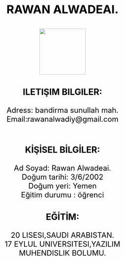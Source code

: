 <html>
<head>
<title> Rawan website </title>
</head>
<body>

<br><br>
<center>
<font face size="5" color="black">
<font size="6"><h3>RAWAN ALWADEAI.<br><h3></font>
<img src="raw.png.png" height="150px" widht="150px"><br>

<h3>ILETIŞIM BILGILER:</h3>
     Adress: bandirma sunullah mah.<br>
Email:rawanalwadiy@gmail.com<br><br>
<h3>KİŞİSEL BİLGİLER:</h3>
Ad Soyad: Rawan Alwadeai.<br>
Doğum tarihi: 3/6/2002<br>
Doğum yeri: Yemen<br>
Eğitim durumu : öğrenci<br>

<h3>EĞİTİM:</h3>
 20 LISESI,SAUDI ARABISTAN.<BR>
 17 EYLUL UNIVERSITESI,YAZILIM MUHENDISLIK BOLUMU.<BR>

